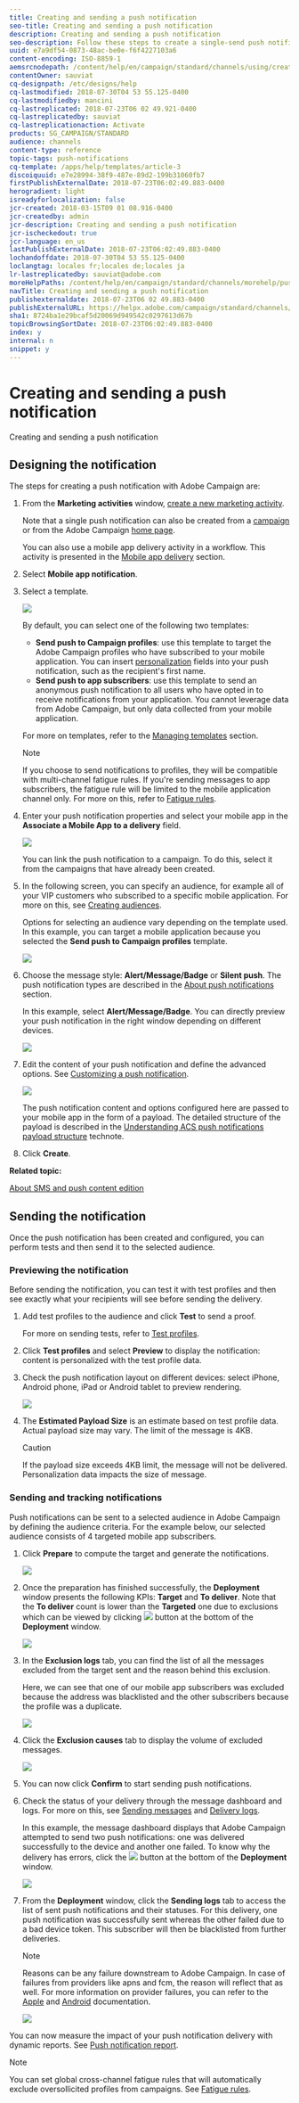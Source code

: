 ```yaml
---
title: Creating and sending a push notification
seo-title: Creating and sending a push notification
description: Creating and sending a push notification
seo-description: Follow these steps to create a single-send push notification in Adobe Campaign.
uuid: e7a9df54-0873-48ac-be0e-f6f4227103a6
content-encoding: ISO-8859-1
aemsrcnodepath: /content/help/en/campaign/standard/channels/using/creating-and-sending-a-push-notification
contentOwner: sauviat
cq-designpath: /etc/designs/help
cq-lastmodified: 2018-07-30T04 53 55.125-0400
cq-lastmodifiedby: mancini
cq-lastreplicated: 2018-07-23T06 02 49.921-0400
cq-lastreplicatedby: sauviat
cq-lastreplicationaction: Activate
products: SG_CAMPAIGN/STANDARD
audience: channels
content-type: reference
topic-tags: push-notifications
cq-template: /apps/help/templates/article-3
discoiquuid: e7e28994-38f9-487e-89d2-199b31060fb7
firstPublishExternalDate: 2018-07-23T06:02:49.883-0400
herogradient: light
isreadyforlocalization: false
jcr-created: 2018-03-15T09 01 08.916-0400
jcr-createdby: admin
jcr-description: Creating and sending a push notification
jcr-ischeckedout: true
jcr-language: en_us
lastPublishExternalDate: 2018-07-23T06:02:49.883-0400
lochandoffdate: 2018-07-30T04 53 55.125-0400
loclangtag: locales fr;locales de;locales ja
lr-lastreplicatedby: sauviat@adobe.com
moreHelpPaths: /content/help/en/campaign/standard/channels/morehelp/push-notifications;/content/help/en/campaign/standard/channels/morehelp/push-notifications
navTitle: Creating and sending a push notification
publishexternaldate: 2018-07-23T06 02 49.883-0400
publishExternalURL: https://helpx.adobe.com/campaign/standard/channels/using/creating-and-sending-a-push-notification.html
sha1: 8724ba1e29bcaf5d20069d949542c0297613d67b
topicBrowsingSortDate: 2018-07-23T06:02:49.883-0400
index: y
internal: n
snippet: y
---
```


# Creating and sending a push notification

Creating and sending a push notification

## Designing the notification

The steps for creating a push notification with Adobe Campaign are:

1. From the **Marketing activities** window, [create a new marketing activity](../../start/using/marketing-activities.md#creating-a-marketing-activity).

   Note that a single push notification can also be created from a [campaign](../../start/using/marketing-activities.md#creating-a-marketing-activity) or from the Adobe Campaign [home page](../../start/using/interface-description.md#home-page).

   You can also use a mobile app delivery activity in a workflow. This activity is presented in the [Mobile app delivery](../../automating/using/mobile-app-delivery.md) section.

1. Select **Mobile app notification**.
1. Select a template. 

   ![](assets/push_notif_type.png)

   By default, you can select one of the following two templates:

    * **Send push to Campaign profiles**: use this template to target the Adobe Campaign profiles who have subscribed to your mobile application. You can insert [personalization](../../designing/using/inserting-a-personalization-field.md) fields into your push notification, such as the recipient's first name.
    * **Send push to app subscribers**: use this template to send an anonymous push notification to all users who have opted in to receive notifications from your application. You cannot leverage data from Adobe Campaign, but only data collected from your mobile application.

   For more on templates, refer to the [Managing templates](../../start/using/about-templates.md) section.

   >[!NOTE]
   >
   >If you choose to send notifications to profiles, they will be compatible with multi-channel fatigue rules. If you're sending messages to app subscribers, the fatigue rule will be limited to the mobile application channel only. For more on this, refer to [Fatigue rules](../../administration/using/fatigue-rules.md#choosing-the-channel).

1. Enter your push notification properties and select your mobile app in the **Associate a Mobile App to a delivery** field.

   ![](assets/push_notif_properties.png)

   You can link the push notification to a campaign. To do this, select it from the campaigns that have already been created.

1. In the following screen, you can specify an audience, for example all of your VIP customers who subscribed to a specific mobile application. For more on this, see [Creating audiences](../../audiences/using/creating-audiences.md).

   Options for selecting an audience vary depending on the template used. In this example, you can target a mobile application because you selected the **Send push to Campaign profiles** template.

   ![](assets/push_notif_audience.png)

1. Choose the message style: **Alert/Message/Badge** or **Silent push**. The push notification types are described in the [About push notifications](../../channels/using/about-push-notifications.md) section.

   In this example, select **Alert/Message/Badge**. You can directly preview your push notification in the right window depending on different devices.

   ![](assets/push_notif_content.png)

1. Edit the content of your push notification and define the advanced options. See [Customizing a push notification](../../channels/using/customizing-a-push-notification.md).

   ![](assets/push_notif_content_personalization.png)

   The push notification content and options configured here are passed to your mobile app in the form of a payload. The detailed structure of the payload is described in the [Understanding ACS push notifications payload structure](https://helpx.adobe.com/campaign/kb/understanding-campaign-standard-push-notifications-payload-struc.html) technote. 

1. Click **Create**.

**Related topic:**

[About SMS and push content edition](JMA_sect1_ndh_dg4_h2b)

## Sending the notification

Once the push notification has been created and configured, you can perform tests and then send it to the selected audience.

### Previewing the notification

Before sending the notification, you can test it with test profiles and then see exactly what your recipients will see before sending the delivery.

1. Add test profiles to the audience and click **Test** to send a proof.

   For more on sending tests, refer to [Test profiles](../../sending/using/managing-test-profiles-and-sending-proofs.md).

1. Click **Test profiles** and select **Preview** to display the notification: content is personalized with the test profile data.
1. Check the push notification layout on different devices: select iPhone, Android phone, iPad or Android tablet to preview rendering.

   ![](assets/push_notif_preview.png)

1. The **Estimated Payload Size** is an estimate based on test profile data. Actual payload size may vary. The limit of the message is 4KB.

   >[!CAUTION]
   >
   >If the payload size exceeds 4KB limit, the message will not be delivered. Personalization data impacts the size of message.

### Sending and tracking notifications

Push notifications can be sent to a selected audience in Adobe Campaign by defining the audience criteria. For the example below, our selected audience consists of 4 targeted mobile app subscribers.

1. Click **Prepare** to compute the target and generate the notifications.

   ![](assets/push_send_1.png)

1. Once the preparation has finished successfully, the **Deployment** window presents the following KPIs: **Target** and **To deliver**. Note that the **To deliver** count is lower than the **Targeted** one due to exclusions which can be viewed by clicking  ![](assets/lp_link_properties.png) button at the bottom of the **Deployment** window. 

   ![](assets/push_send_2.png)

1. In the **Exclusion logs** tab, you can find the list of all the messages excluded from the target sent and the reason behind this exclusion.

   Here, we can see that one of our mobile app subscribers was excluded because the address was blacklisted and the other subscribers because the profile was a duplicate.

   ![](assets/push_send_5.png)

1. Click the **Exclusion causes** tab to display the volume of excluded messages.

   ![](assets/push_send_7.png)

1. You can now click **Confirm** to start sending push notifications.
1. Check the status of your delivery through the message dashboard and logs. For more on this, see [Sending messages](../../sending/using/confirming-send.md) and [Delivery logs](../../sending/using/monitoring-a-delivery.md#delivery-logs).

   In this example, the message dashboard displays that Adobe Campaign attempted to send two push notifications: one was delivered successfully to the device and another one failed. To know why the delivery has errors, click the  ![](assets/lp_link_properties.png) button at the bottom of the **Deployment** window.

   ![](assets/push_send_4.png)

1. From the **Deployment** window, click the **Sending logs** tab to access the list of sent push notifications and their statuses. For this delivery, one push notification was successfully sent whereas the other failed due to a bad device token. This subscriber will then be blacklisted from further deliveries.

   >[!NOTE]
   >
   >Reasons can be any failure downstream to Adobe Campaign. In case of failures from providers like apns and fcm, the reason will reflect that as well. For more information on provider failures, you can refer to the [Apple](https://developer.apple.com/library/content/documentation/NetworkingInternet/Conceptual/RemoteNotificationsPG/CommunicatingwithAPNs.html) and [Android](https://firebase.google.com/docs/cloud-messaging/http-server-ref  ) documentation.

   ![](assets/push_send_6.png)

You can now measure the impact of your push notification delivery with dynamic reports. See [Push notification report](../../reporting/using/push-notification-report.md).

>[!NOTE]
>
>You can set global cross-channel fatigue rules that will automatically exclude oversollicited profiles from campaigns. See [Fatigue rules](../../administration/using/fatigue-rules.md).

